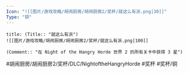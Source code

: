 ```yaml
---
Icon: "![[图片/游戏攻略/胡闹厨房/胡闹厨房2/奖杯/就这么有派.png|30]]"
Type: "铜"
---
```

```ad-common-bronze-trophy
title: (Title:: "就这么有派")
![[图片/游戏攻略/胡闹厨房/胡闹厨房2/奖杯/就这么有派.png|100]]

(Comment:: "在 Night of the Hangry Horde 世界 2 的所有关卡中获得 3 星")
```

#胡闹厨房/胡闹厨房2/奖杯/DLC/NightoftheHangryHorde #奖杯 #奖杯/铜

